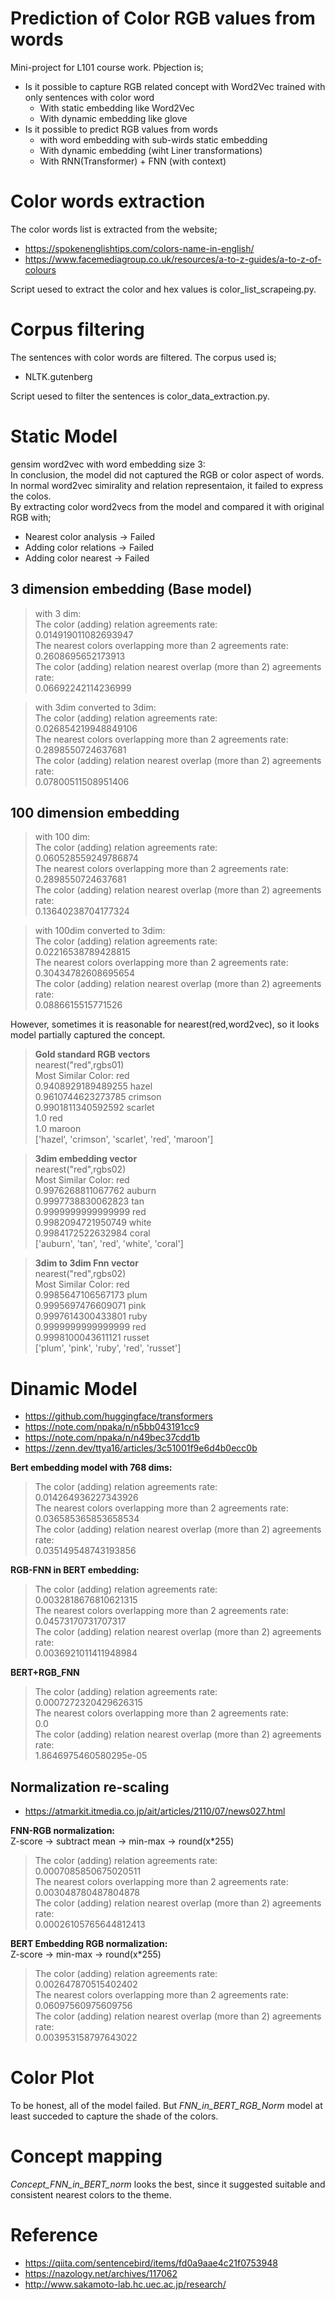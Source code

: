# Prediction of Color RGB values from words
Mini-project for L101 course work.
Pbjection is;
- Is it possible to capture RGB related concept with Word2Vec trained with only sentences with color word
    - With static embedding like Word2Vec
    - With dynamic embedding like glove
- Is it possible to predict RGB values from words
    - with word embedding with sub-wirds static embedding
    - With dynamic embedding (wiht Liner transformations)
    - With RNN(Transformer) + FNN (with context)

# Color words extraction
The color words list is extracted from the website;
- https://spokenenglishtips.com/colors-name-in-english/
- https://www.facemediagroup.co.uk/resources/a-to-z-guides/a-to-z-of-colours

Script uesed to extract the color and hex values is color_list_scrapeing.py.

# Corpus filtering
The sentences with color words are filtered.
The corpus used is;
- NLTK.gutenberg

Script uesed to filter the sentences is color_data_extraction.py.

# Static Model
gensim word2vec with word embedding size 3:  
In conclusion, the model did not captured the RGB or color aspect of words.  
In normal word2vec simirality and relation representaion, it failed to express the colos.  
By extracting color word2vecs from the model and compared it with original RGB with;
- Nearest color analysis -> Failed
- Adding color relations -> Failed
- Adding color nearest -> Failed

## 3 dimension embedding (Base model)
> with 3 dim:  
The color (adding) relation agreements rate:  
0.014919011082693947  
The nearest colors overlapping more than 2 agreements rate:  
0.2608695652173913  
The color (adding) relation nearest overlap (more than 2) agreements rate:  
0.06692242114236999

> with 3dim converted to 3dim:  
The color (adding) relation agreements rate:  
0.026854219948849106  
The nearest colors overlapping more than 2 agreements rate:  
0.2898550724637681  
The color (adding) relation nearest overlap (more than 2) agreements rate:  
0.07800511508951406  

## 100 dimension embedding
> with 100 dim:  
The color (adding) relation agreements rate:  
0.060528559249786874  
The nearest colors overlapping more than 2 agreements rate:  
0.2898550724637681  
The color (adding) relation nearest overlap (more than 2) agreements rate:  
0.13640238704177324

> with 100dim converted to 3dim:  
The color (adding) relation agreements rate:  
0.02216538789428815  
The nearest colors overlapping more than 2 agreements rate:  
0.30434782608695654  
The color (adding) relation nearest overlap (more than 2) agreements rate:  
0.0886615515771526

However, sometimes it is reasonable for nearest(red,word2vec), so it looks model partially captured the concept.
>**Gold standard RGB vectors**  
nearest("red",rgbs01)  
Most Similar Color:  red  
0.9408929189489255 hazel  
0.9610744623273785 crimson  
0.9901811340592592 scarlet  
1.0 red  
1.0 maroon  
['hazel', 'crimson', 'scarlet', 'red', 'maroon']

> **3dim embedding vector**  
>nearest("red",rgbs02)  
Most Similar Color:  red  
0.9976268811067762 auburn  
0.9997738830062823 tan  
0.9999999999999999 red  
0.9982094721950749 white  
0.9984172522632984 coral  
['auburn', 'tan', 'red', 'white', 'coral']

> **3dim to 3dim Fnn vector**  
> nearest("red",rgbs02)  
Most Similar Color:  red  
0.9985647106567173 plum  
0.9995697476609071 pink  
0.9997614300433801 ruby  
0.9999999999999999 red  
0.9998100043611121 russet  
['plum', 'pink', 'ruby', 'red', 'russet']

# Dinamic Model
- https://github.com/huggingface/transformers
- https://note.com/npaka/n/n5bb043191cc9
- https://note.com/npaka/n/n49bec37cdd1b
- https://zenn.dev/ttya16/articles/3c51001f9e6d4b0ecc0b

**Bert embedding model with 768 dims:**
>The color (adding) relation agreements rate:  
0.014264936227343926  
The nearest colors overlapping more than 2 agreements rate:  
0.036585365853658534  
The color (adding) relation nearest overlap (more than 2) agreements rate:  
0.035149548743193856

**RGB-FNN in BERT embedding:**
>The color (adding) relation agreements rate:  
0.0032818676810621315  
The nearest colors overlapping more than 2 agreements rate:  
0.04573170731707317  
The color (adding) relation nearest overlap (more than 2) agreements rate:  
0.0036921011411948984

**BERT+RGB_FNN**
>The color (adding) relation agreements rate:  
0.0007272320429626315  
The nearest colors overlapping more than 2 agreements rate:  
0.0  
The color (adding) relation nearest overlap (more than 2) agreements rate:  
1.8646975460580295e-05

## Normalization re-scaling
- https://atmarkit.itmedia.co.jp/ait/articles/2110/07/news027.html  

**FNN-RGB normalization:**  
Z-score -> subtract mean -> min-max -> round(x*255)
>The color (adding) relation agreements rate:  
0.0007085850675020511  
The nearest colors overlapping more than 2 agreements rate:  
0.003048780487804878  
The color (adding) relation nearest overlap (more than 2) agreements rate:  
0.00026105765644812413

**BERT Embedding RGB normalization:**  
Z-score -> min-max -> round(x*255)
>The color (adding) relation agreements rate:  
0.002647870515402402  
The nearest colors overlapping more than 2 agreements rate:  
0.06097560975609756  
The color (adding) relation nearest overlap (more than 2) agreements rate:  
0.003953158797643022

# Color Plot
To be honest, all of the model failed.
But *FNN_in_BERT_RGB_Norm* model at least succeded to capture the shade of the colors.

# Concept mapping
*Concept_FNN_in_BERT_norm* looks the best, since it suggested suitable and consistent nearest colors to the theme.

# Reference
- https://qiita.com/sentencebird/items/fd0a9aae4c21f0753948
- https://nazology.net/archives/117062
- http://www.sakamoto-lab.hc.uec.ac.jp/research/
